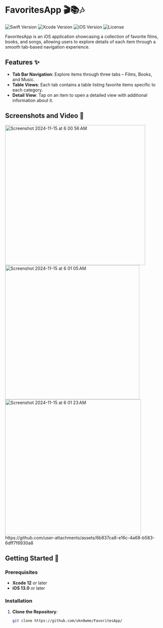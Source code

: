 # FavoritesApp 🎬📚🎶

![Swift Version](https://img.shields.io/badge/swift-5.0-orange)
![Xcode Version](https://img.shields.io/badge/xcode-12%2B-blue)
![iOS Version](https://img.shields.io/badge/iOS-13.0%2B-lightgrey)
![License](https://img.shields.io/badge/license-MIT-green)

FavoritesApp is an iOS application showcasing a collection of favorite films, books, and songs, allowing users to explore details of each item through a smooth tab-based navigation experience.

## Features ✨

- **Tab Bar Navigation**: Explore items through three tabs – Films, Books, and Music.
- **Table Views**: Each tab contains a table listing favorite items specific to each category.
- **Detail View**: Tap on an item to open a detailed view with additional information about it.

## Screenshots and Video 📸

<img width="456" alt="Screenshot 2024-11-15 at 6 00 56 AM" src="https://github.com/user-attachments/assets/96c633bb-1983-45fa-8df5-5e25111f31c7">
<img width="437" alt="Screenshot 2024-11-15 at 6 01 05 AM" src="https://github.com/user-attachments/assets/6a7fa64d-af37-4374-9208-409d037036a3">
<img width="442" alt="Screenshot 2024-11-15 at 6 01 23 AM" src="https://github.com/user-attachments/assets/d1e2d7c0-b668-465b-b897-bff0c0d7d10a">
https://github.com/user-attachments/assets/6b837ca8-e16c-4a68-b583-6dff7f6930a8

## Getting Started 🚀





### Prerequisites

- **Xcode 12** or later
- **iOS 13.0** or later

### Installation

1. **Clone the Repository**:
   ```bash
   git clone https://github.com/ukn0wme/FavoritesApp/

